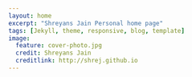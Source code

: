 ```yaml
---
layout: home
excerpt: "Shreyans Jain Personal home page"
tags: [Jekyll, theme, responsive, blog, template]
image:
  feature: cover-photo.jpg
  credit: Shreyans Jain
  creditlink: http://shrej.github.io
---
```

